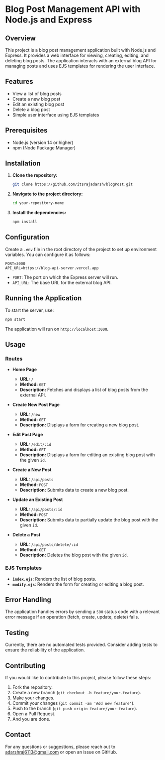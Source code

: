 # Blog Post Management API with Node.js and Express

## Overview

This project is a blog post management application built with Node.js and Express. It provides a web interface for viewing, creating, editing, and deleting blog posts. The application interacts with an external blog API for managing posts and uses EJS templates for rendering the user interface.

## Features

- View a list of blog posts
- Create a new blog post
- Edit an existing blog post
- Delete a blog post
- Simple user interface using EJS templates

## Prerequisites

- Node.js (version 14 or higher)
- npm (Node Package Manager)

## Installation

1. **Clone the repository:**

    ```bash
    git clone https://github.com/itsrajadarsh/blogPost.git
    ```

2. **Navigate to the project directory:**

    ```bash
    cd your-repository-name
    ```

3. **Install the dependencies:**

    ```bash
    npm install
    ```

## Configuration

Create a `.env` file in the root directory of the project to set up environment variables. You can configure it as follows:

```env
PORT=3000
API_URL=https://blog-api-server.vercel.app
```

- `PORT`: The port on which the Express server will run.
- `API_URL`: The base URL for the external blog API.

## Running the Application

To start the server, use:

```bash
npm start
```

The application will run on `http://localhost:3000`.

## Usage

### Routes

- **Home Page**
  
  - **URL:** `/`
  - **Method:** `GET`
  - **Description:** Fetches and displays a list of blog posts from the external API.

- **Create New Post Page**
  
  - **URL:** `/new`
  - **Method:** `GET`
  - **Description:** Displays a form for creating a new blog post.

- **Edit Post Page**
  
  - **URL:** `/edit/:id`
  - **Method:** `GET`
  - **Description:** Displays a form for editing an existing blog post with the given `id`.

- **Create a New Post**
  
  - **URL:** `/api/posts`
  - **Method:** `POST`
  - **Description:** Submits data to create a new blog post.

- **Update an Existing Post**
  
  - **URL:** `/api/posts/:id`
  - **Method:** `POST`
  - **Description:** Submits data to partially update the blog post with the given `id`.

- **Delete a Post**
  
  - **URL:** `/api/posts/delete/:id`
  - **Method:** `GET`
  - **Description:** Deletes the blog post with the given `id`.

### EJS Templates

- **`index.ejs`**: Renders the list of blog posts.
- **`modify.ejs`**: Renders the form for creating or editing a blog post.

## Error Handling

The application handles errors by sending a `500` status code with a relevant error message if an operation (fetch, create, update, delete) fails.

## Testing

Currently, there are no automated tests provided. Consider adding tests to ensure the reliability of the application.

## Contributing

If you would like to contribute to this project, please follow these steps:

1. Fork the repository.
2. Create a new branch (`git checkout -b feature/your-feature`).
3. Make your changes.
4. Commit your changes (`git commit -am 'Add new feature'`).
5. Push to the branch (`git push origin feature/your-feature`).
6. Open a Pull Request.
7. And you are done.


## Contact

For any questions or suggestions, please reach out to adarshraj6113@gmail.com or open an issue on GitHub.
```
